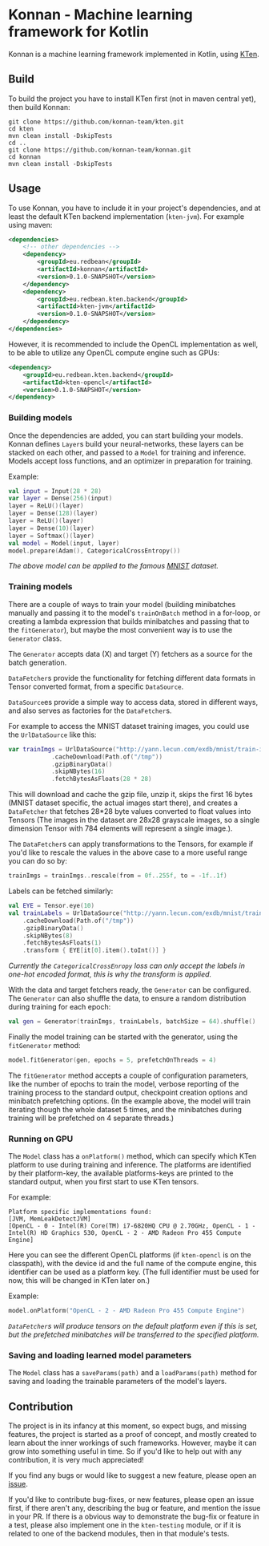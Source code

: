 # Konnan - Machine learning framework for Kotlin

Konnan is a machine learning framework implemented in Kotlin, using [KTen](https://github.com/konnan-team/kten).


## Build

To build the project you have to install KTen first (not in maven central yet), then build Konnan:

```
git clone https://github.com/konnan-team/kten.git
cd kten
mvn clean install -DskipTests
cd ..
git clone https://github.com/konnan-team/konnan.git
cd konnan
mvn clean install -DskipTests
```

## Usage

To use Konnan, you have to include it in your project's dependencies, and at least the default KTen backend implementation (`kten-jvm`). For example using maven:

```xml
<dependencies>
    <!-- other dependencies -->
    <dependency>
        <groupId>eu.redbean</groupId>
        <artifactId>konnan</artifactId>
        <version>0.1.0-SNAPSHOT</version>
    </dependency>
    <dependency>
        <groupId>eu.redbean.kten.backend</groupId>
        <artifactId>kten-jvm</artifactId>
        <version>0.1.0-SNAPSHOT</version>
    </dependency>
</dependencies>
```


However, it is recommended to include the OpenCL implementation as well, to be able to utilize any OpenCL compute engine such as GPUs:

```xml
<dependency>
    <groupId>eu.redbean.kten.backend</groupId>
    <artifactId>kten-opencl</artifactId>
    <version>0.1.0-SNAPSHOT</version>
</dependency>
```

### Building models

Once the dependencies are added, you can start building your models. Konnan defines `Layer`s build your neural-networks, these layers can be stacked on each other, and passed to a `Model` for training and inference. Models accept loss functions, and an optimizer in preparation for training.

Example:

```kotlin
val input = Input(28 * 28)
var layer = Dense(256)(input)
layer = ReLU()(layer)
layer = Dense(128)(layer)
layer = ReLU()(layer)
layer = Dense(10)(layer)
layer = Softmax()(layer)
val model = Model(input, layer)
model.prepare(Adam(), CategoricalCrossEntropy())
```

_The above model can be applied to the famous [MNIST](http://yann.lecun.com/exdb/mnist/) dataset._

### Training models

There are a couple of ways to train your model (building minibatches manually and passing it to the model's `trainOnBatch` method in a for-loop, or creating a lambda expression that builds minibatches and passing that to the `fitGenerator`), but maybe the most convenient way is to use the `Generator` class.

The `Generator` accepts data (X) and target (Y) fetchers as a source for the batch generation. 

`DataFetcher`s provide the functionality for fetching different data formats in Tensor converted format, from a specific `DataSource`. 

`DataSource`es provide a simple way to access data, stored in different ways, and also serves as factories for the `DataFetcher`s.

For example to access the MNIST dataset training images, you could use the `UrlDataSource` like this:

```kotlin
var trainImgs = UrlDataSource("http://yann.lecun.com/exdb/mnist/train-images-idx3-ubyte.gz")
            .cacheDownload(Path.of("/tmp"))
            .gzipBinaryData()
            .skipNBytes(16)
            .fetchBytesAsFloats(28 * 28)
```

This will download and cache the gzip file, unzip it, skips the first 16 bytes (MNIST dataset specific, the actual images start there), and creates a `DataFetcher` that fetches 28*28 byte values converted to float values into Tensors (The images in the dataset are 28x28 grayscale images, so a single dimension Tensor with 784 elements will represent a single image.). 

The `DataFetcher`s can apply transformations to the Tensors, for example if you'd like to rescale the values in the above case to a more useful range you can do so by:

```kotlin
trainImgs = trainImgs..rescale(from = 0f..255f, to = -1f..1f)
```

Labels can be fetched similarly:

```kotlin
val EYE = Tensor.eye(10)
val trainLabels = UrlDataSource("http://yann.lecun.com/exdb/mnist/train-labels-idx1-ubyte.gz")
    .cacheDownload(Path.of("/tmp"))
    .gzipBinaryData()
    .skipNBytes(8)
    .fetchBytesAsFloats(1)
    .transform { EYE[it[0].item().toInt()] }
```

_Currently the `CategoricalCrossEnropy` loss can only accept the labels in one-hot encoded format, this is why the transform is applied._

With the data and target fetchers ready, the `Generator` can be configured. The `Generator` can also shuffle the data, to ensure a random distribution during training for each epoch:

```kotlin
val gen = Generator(trainImgs, trainLabels, batchSize = 64).shuffle()
```

Finally the model training can be started with the generator, using the `fitGenerator` method:

```kotlin
model.fitGenerator(gen, epochs = 5, prefetchOnThreads = 4)
```

The `fitGenerator` method accepts a couple of configuration parameters, like the number of epochs to train the model, verbose reporting of the training process to the standard output, checkpoint creation options and minibatch prefetching options. (In the example above, the model will train iterating though the whole dataset 5 times, and the minibatches during training will be prefetched on 4 separate threads.)

### Running on GPU

The `Model` class has a `onPlatform()` method, which can specify which KTen platform to use during training and inference. The platforms are identified by their platform-key, the available platforms-keys are printed to the standard output, when you first start to use KTen tensors. 

For example:
```
Platform specific implementations found:
[JVM, MemLeakDetectJVM]
[OpenCL - 0 - Intel(R) Core(TM) i7-6820HQ CPU @ 2.70GHz, OpenCL - 1 - Intel(R) HD Graphics 530, OpenCL - 2 - AMD Radeon Pro 455 Compute Engine]
```

Here you can see the different OpenCL platforms (if `kten-opencl` is on the classpath), with the device id and the full name of the compute engine, this identifier can be used as a platform key. (The full identifier must be used for now, this will be changed in KTen later on.)

Example:
```kotlin
model.onPlatform("OpenCL - 2 - AMD Radeon Pro 455 Compute Engine")
```

_`DataFetcher`s will produce tensors on the default platform even if this is set, but the prefetched minibatches will be transferred to the specified platform._

### Saving and loading learned model parameters

The `Model` class has a `saveParams(path)` and a `loadParams(path)` method for saving and loading the trainable parameters of the model's layers.

## Contribution

The project is in its infancy at this moment, so expect bugs, and missing features, the project is started as a proof of concept, and mostly created to learn about the inner workings of such frameworks. However, maybe it can grow into something useful in time. So if you'd like to help out with any contribution, it is very much appreciated!

If you find any bugs or would like to suggest a new feature, please open an [issue](https://github.com/konnan-team/konnan/issues).

If you'd like to contribute bug-fixes, or new features, please open an issue first, if there aren't any, describing the bug or feature, and mention the issue in your PR. If there is a obvious way to demonstrate the bug-fix or feature in a test, please also implement one in the `kten-testing` module, or if it is related to one of the backend modules, then in that module's tests. 

